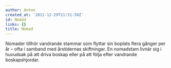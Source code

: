 ```yaml
---
author: Anton
created_at: '2011-12-29T21:51:50Z'
id: Nomad
links: {}
title: Nomad
---
```


Nomader tillhör vandrande stammar som flyttar sin boplats flera gånger per år – ofta i samband med
årstidernas skiftningar. En nomadstam livnär sig i huvudsak på att driva boskap eller på att följa
efter vandrande boskapshjordar.
